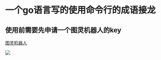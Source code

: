 # 一个go语言写的使用命令行的成语接龙

## 使用前需要先申请一个图灵机器人的key
[图灵机器人](http://www.tuling123.com/)

![](http://p4strk66n.bkt.clouddn.com/jietu.png)
